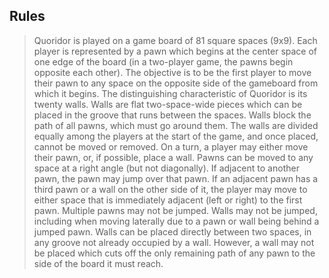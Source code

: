 ## Rules

>Quoridor is played on a game board of 81 square spaces (9x9). Each player is represented by a pawn which begins at the center space
of one edge of the board (in a two-player game, the pawns begin opposite each other). The objective is to be the first player to
move their pawn to any space on the opposite side of the gameboard from which it begins.
The distinguishing characteristic of Quoridor is its twenty walls. Walls are flat two-space-wide pieces which can be placed 
in the groove that runs between the spaces. Walls block the path of all pawns, which must go around them. The walls are divided
equally among the players at the start of the game, and once placed, cannot be moved or removed. On a turn, a player may either
move their pawn, or, if possible, place a wall.
Pawns can be moved to any space at a right angle (but not diagonally). If adjacent to another pawn, 
the pawn may jump over that pawn. If an adjacent pawn has a third pawn or a wall on the other side of it, the player may move to
either space that is immediately adjacent (left or right) to the first pawn. Multiple pawns may not be jumped. Walls may not be
jumped, including when moving laterally due to a pawn or wall being behind a jumped pawn.
Walls can be placed directly between two spaces, in any groove not already occupied by a wall. However, 
a wall may not be placed which cuts off the only remaining path of any pawn to the side of the board it must reach. 
